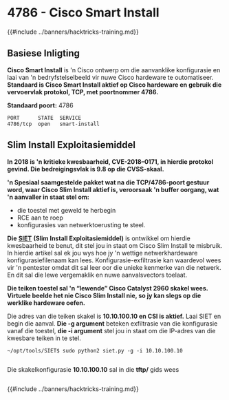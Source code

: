 # 4786 - Cisco Smart Install

{{#include ../banners/hacktricks-training.md}}


## Basiese Inligting

**Cisco Smart Install** is 'n Cisco ontwerp om die aanvanklike konfigurasie en laai van 'n bedryfstelselbeeld vir nuwe Cisco hardeware te outomatiseer. **Standaard is Cisco Smart Install aktief op Cisco hardeware en gebruik die vervoervlak protokol, TCP, met poortnommer 4786.**

**Standaard poort:** 4786
```
PORT      STATE  SERVICE
4786/tcp  open   smart-install
```
## **Slim Install Exploitasiemiddel**

**In 2018 is 'n kritieke kwesbaarheid, CVE-2018–0171, in hierdie protokol gevind. Die bedreigingsvlak is 9.8 op die CVSS-skaal.**

**'n Spesiaal saamgestelde pakket wat na die TCP/4786-poort gestuur word, waar Cisco Slim Install aktief is, veroorsaak 'n buffer oorgang, wat 'n aanvaller in staat stel om:**

- die toestel met geweld te herbegin
- RCE aan te roep
- konfigurasies van netwerktoerusting te steel.

**Die** [**SIET**](https://github.com/frostbits-security/SIET) **(Slim Install Exploitasiemiddel)** is ontwikkel om hierdie kwesbaarheid te benut, dit stel jou in staat om Cisco Slim Install te misbruik. In hierdie artikel sal ek jou wys hoe jy 'n wettige netwerkhardeware konfigurasiefilenaam kan lees. Konfigurasie-exfiltrasie kan waardevol wees vir 'n pentester omdat dit sal leer oor die unieke kenmerke van die netwerk. En dit sal die lewe vergemaklik en nuwe aanvalsvectors toelaat.

**Die teiken toestel sal 'n “lewende” Cisco Catalyst 2960 skakel wees. Virtuele beelde het nie Cisco Slim Install nie, so jy kan slegs op die werklike hardeware oefen.**

Die adres van die teiken skakel is **10.10.100.10 en CSI is aktief.** Laai SIET en begin die aanval. **Die -g argument** beteken exfiltrasie van die konfigurasie vanaf die toestel, **die -i argument** stel jou in staat om die IP-adres van die kwesbare teiken in te stel.
```
~/opt/tools/SIET$ sudo python2 siet.py -g -i 10.10.100.10
```
<figure><img src="../images/image (773).png" alt=""><figcaption></figcaption></figure>

Die skakelkonfigurasie **10.10.100.10** sal in die **tftp/** gids wees

<figure><img src="../images/image (1116).png" alt=""><figcaption></figcaption></figure>


{{#include ../banners/hacktricks-training.md}}
